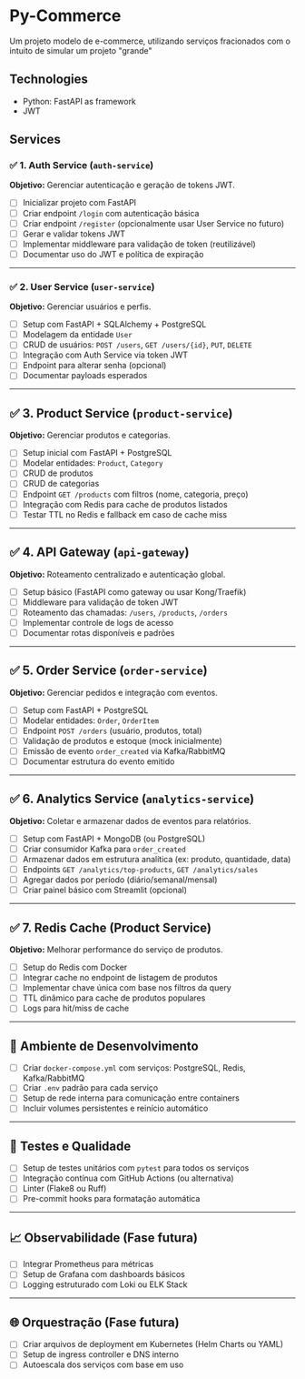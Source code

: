 # Py-Commerce
Um projeto modelo de e-commerce, utilizando serviços fracionados com o intuito de simular um projeto "grande"

## Technologies
- Python: FastAPI as framework
- JWT

## Services

### ✅ 1. Auth Service (`auth-service`)

**Objetivo:** Gerenciar autenticação e geração de tokens JWT.

- [ ] Inicializar projeto com FastAPI
- [ ] Criar endpoint `/login` com autenticação básica
- [ ] Criar endpoint `/register` (opcionalmente usar User Service no futuro)
- [ ] Gerar e validar tokens JWT
- [ ] Implementar middleware para validação de token (reutilizável)
- [ ] Documentar uso do JWT e política de expiração

---

### ✅ 2. User Service (`user-service`)

**Objetivo:** Gerenciar usuários e perfis.

- [ ] Setup com FastAPI + SQLAlchemy + PostgreSQL
- [ ] Modelagem da entidade `User`
- [ ] CRUD de usuários: `POST /users`, `GET /users/{id}`, `PUT`, `DELETE`
- [ ] Integração com Auth Service via token JWT
- [ ] Endpoint para alterar senha (opcional)
- [ ] Documentar payloads esperados

---

## ✅ 3. Product Service (`product-service`)

**Objetivo:** Gerenciar produtos e categorias.

- [ ] Setup inicial com FastAPI + PostgreSQL
- [ ] Modelar entidades: `Product`, `Category`
- [ ] CRUD de produtos
- [ ] CRUD de categorias
- [ ] Endpoint `GET /products` com filtros (nome, categoria, preço)
- [ ] Integração com Redis para cache de produtos listados
- [ ] Testar TTL no Redis e fallback em caso de cache miss

---

## ✅ 4. API Gateway (`api-gateway`)

**Objetivo:** Roteamento centralizado e autenticação global.

- [ ] Setup básico (FastAPI como gateway ou usar Kong/Traefik)
- [ ] Middleware para validação de token JWT
- [ ] Roteamento das chamadas: `/users`, `/products`, `/orders`
- [ ] Implementar controle de logs de acesso
- [ ] Documentar rotas disponíveis e padrões

---

## ✅ 5. Order Service (`order-service`)

**Objetivo:** Gerenciar pedidos e integração com eventos.

- [ ] Setup com FastAPI + PostgreSQL
- [ ] Modelar entidades: `Order`, `OrderItem`
- [ ] Endpoint `POST /orders` (usuário, produtos, total)
- [ ] Validação de produtos e estoque (mock inicialmente)
- [ ] Emissão de evento `order_created` via Kafka/RabbitMQ
- [ ] Documentar estrutura do evento emitido

---

## ✅ 6. Analytics Service (`analytics-service`)

**Objetivo:** Coletar e armazenar dados de eventos para relatórios.

- [ ] Setup com FastAPI + MongoDB (ou PostgreSQL)
- [ ] Criar consumidor Kafka para `order_created`
- [ ] Armazenar dados em estrutura analítica (ex: produto, quantidade, data)
- [ ] Endpoints `GET /analytics/top-products`, `GET /analytics/sales`
- [ ] Agregar dados por período (diário/semanal/mensal)
- [ ] Criar painel básico com Streamlit (opcional)

---

## ✅ 7. Redis Cache (Product Service)

**Objetivo:** Melhorar performance do serviço de produtos.

- [ ] Setup do Redis com Docker
- [ ] Integrar cache no endpoint de listagem de produtos
- [ ] Implementar chave única com base nos filtros da query
- [ ] TTL dinâmico para cache de produtos populares
- [ ] Logs para hit/miss de cache

---

## 🧰 Ambiente de Desenvolvimento

- [ ] Criar `docker-compose.yml` com serviços: PostgreSQL, Redis, Kafka/RabbitMQ
- [ ] Criar `.env` padrão para cada serviço
- [ ] Setup de rede interna para comunicação entre containers
- [ ] Incluir volumes persistentes e reinício automático

---

## 🧪 Testes e Qualidade

- [ ] Setup de testes unitários com `pytest` para todos os serviços
- [ ] Integração contínua com GitHub Actions (ou alternativa)
- [ ] Linter (Flake8 ou Ruff)
- [ ] Pre-commit hooks para formatação automática

---

## 📈 Observabilidade (Fase futura)

- [ ] Integrar Prometheus para métricas
- [ ] Setup de Grafana com dashboards básicos
- [ ] Logging estruturado com Loki ou ELK Stack

---

## 🌐 Orquestração (Fase futura)

- [ ] Criar arquivos de deployment em Kubernetes (Helm Charts ou YAML)
- [ ] Setup de ingress controller e DNS interno
- [ ] Autoescala dos serviços com base em uso